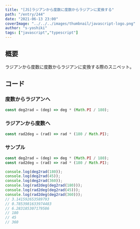 ```yaml
---
title: "[JS]ラジアンから度数に度数からラジアンに変換する"
path: "/entry/244"
date: "2021-06-13 23:00"
coverImage: "../../../images/thumbnail/javascript-logo.png"
author: "s-yoshiki"
tags: ["javascript","typescript"]
---
```


## 概要

ラジアンから度数に度数からラジアンに変換する際のスニペット。

## コード

### 度数からラジアンへ

```js
const deg2rad = (deg) => deg * (Math.PI / 180);
```

### ラジアンから度数へ

```js
const rad2deg = (rad) => rad * (180 / Math.PI);
```

### サンプル

```js
const deg2rad = (deg) => deg * (Math.PI / 180);
const rad2deg = (rad) => rad * (180 / Math.PI);

console.log(deg2rad(180));
console.log(deg2rad(45));
console.log(deg2rad(360));
console.log(rad2deg(deg2rad(180)));
console.log(rad2deg(deg2rad(45)));
console.log(rad2deg(deg2rad(360)));
// 3.141592653589793
// 0.7853981633974483
// 6.283185307179586
// 180
// 45
// 360
```
